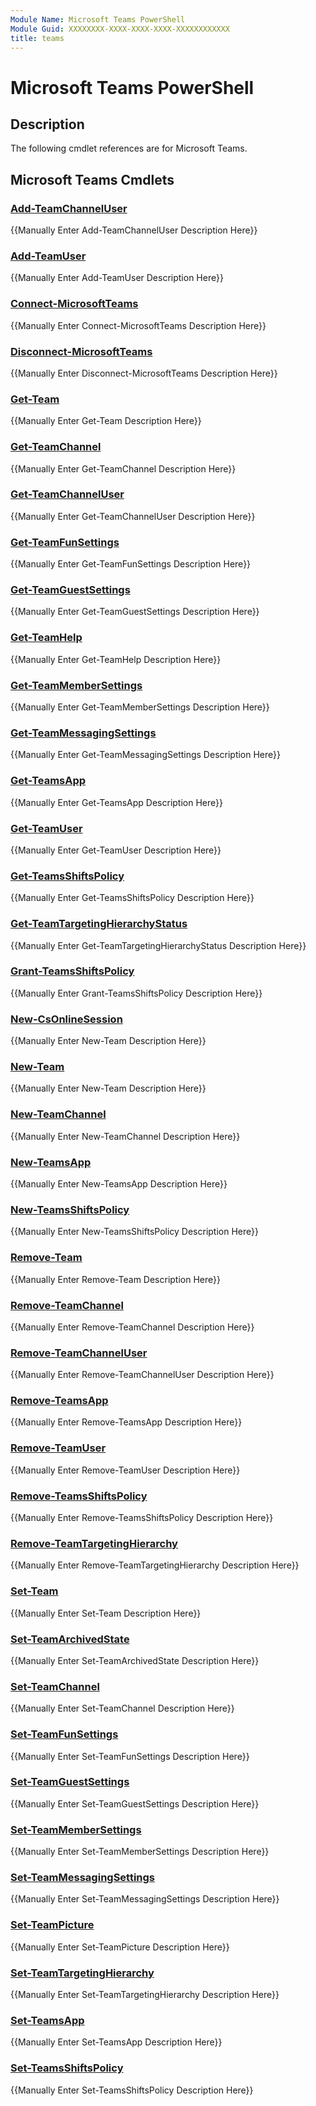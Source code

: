 ```yaml
---
Module Name: Microsoft Teams PowerShell
Module Guid: XXXXXXXX-XXXX-XXXX-XXXX-XXXXXXXXXXXX
title: teams
---
```


# Microsoft Teams PowerShell

## Description
The following cmdlet references are for Microsoft Teams.

## Microsoft Teams Cmdlets

### [Add-TeamChannelUser](Add-TeamChannelUser.md)
{{Manually Enter Add-TeamChannelUser Description Here}}

### [Add-TeamUser](Add-TeamUser.md)
{{Manually Enter Add-TeamUser Description Here}}

### [Connect-MicrosoftTeams](Connect-MicrosoftTeams.md)
{{Manually Enter Connect-MicrosoftTeams Description Here}}

### [Disconnect-MicrosoftTeams](Disconnect-MicrosoftTeams.md)
{{Manually Enter Disconnect-MicrosoftTeams Description Here}}

### [Get-Team](Get-Team.md)
{{Manually Enter Get-Team Description Here}}

### [Get-TeamChannel](Get-TeamChannel.md)
{{Manually Enter Get-TeamChannel Description Here}}

### [Get-TeamChannelUser](Get-TeamChannelUser.md)
{{Manually Enter Get-TeamChannelUser Description Here}}

### [Get-TeamFunSettings](Get-TeamFunSettings.md)
{{Manually Enter Get-TeamFunSettings Description Here}}

### [Get-TeamGuestSettings](Get-TeamGuestSettings.md)
{{Manually Enter Get-TeamGuestSettings Description Here}}

### [Get-TeamHelp](Get-TeamHelp.md)
{{Manually Enter Get-TeamHelp Description Here}}

### [Get-TeamMemberSettings](Get-TeamMemberSettings.md)
{{Manually Enter Get-TeamMemberSettings Description Here}}

### [Get-TeamMessagingSettings](Get-TeamMessagingSettings.md)
{{Manually Enter Get-TeamMessagingSettings Description Here}}

### [Get-TeamsApp](Get-TeamsApp.md)
{{Manually Enter Get-TeamsApp Description Here}}

### [Get-TeamUser](Get-TeamUser.md)
{{Manually Enter Get-TeamUser Description Here}}

### [Get-TeamsShiftsPolicy](Get-TeamsShiftsPolicy.md)
{{Manually Enter Get-TeamsShiftsPolicy Description Here}}

### [Get-TeamTargetingHierarchyStatus](Get-TeamTargetingHierarchyStatus.md)
{{Manually Enter Get-TeamTargetingHierarchyStatus Description Here}}

### [Grant-TeamsShiftsPolicy](Grant-TeamsShiftsPolicy.md)
{{Manually Enter Grant-TeamsShiftsPolicy Description Here}}

### [New-CsOnlineSession](https://docs.microsoft.com/powershell/module/skype/new-csonlinesession?view=skype-ps)
{{Manually Enter New-Team Description Here}}

### [New-Team](New-Team.md)
{{Manually Enter New-Team Description Here}}

### [New-TeamChannel](New-TeamChannel.md)
{{Manually Enter New-TeamChannel Description Here}}

### [New-TeamsApp](New-TeamsApp.md)
{{Manually Enter New-TeamsApp Description Here}}

### [New-TeamsShiftsPolicy](New-TeamsShiftsPolicy.md)
{{Manually Enter New-TeamsShiftsPolicy Description Here}}

### [Remove-Team](Remove-Team.md)
{{Manually Enter Remove-Team Description Here}}

### [Remove-TeamChannel](Remove-TeamChannel.md)
{{Manually Enter Remove-TeamChannel Description Here}}

### [Remove-TeamChannelUser](Remove-TeamChannelUser.md)
{{Manually Enter Remove-TeamChannelUser Description Here}}

### [Remove-TeamsApp](Remove-TeamsApp.md)
{{Manually Enter Remove-TeamsApp Description Here}}

### [Remove-TeamUser](Remove-TeamUser.md)
{{Manually Enter Remove-TeamUser Description Here}}

### [Remove-TeamsShiftsPolicy](Remove-TeamsShiftsPolicy.md)
{{Manually Enter Remove-TeamsShiftsPolicy Description Here}}

### [Remove-TeamTargetingHierarchy](Remove-TeamTargetingHierarchy.md)
{{Manually Enter Remove-TeamTargetingHierarchy Description Here}}

### [Set-Team](Set-Team.md)
{{Manually Enter Set-Team Description Here}}

### [Set-TeamArchivedState](Set-TeamArchivedState.md)
{{Manually Enter Set-TeamArchivedState Description Here}}

### [Set-TeamChannel](Set-TeamChannel.md)
{{Manually Enter Set-TeamChannel Description Here}}

### [Set-TeamFunSettings](Set-TeamFunSettings.md)
{{Manually Enter Set-TeamFunSettings Description Here}}

### [Set-TeamGuestSettings](Set-TeamGuestSettings.md)
{{Manually Enter Set-TeamGuestSettings Description Here}}

### [Set-TeamMemberSettings](Set-TeamMemberSettings.md)
{{Manually Enter Set-TeamMemberSettings Description Here}}

### [Set-TeamMessagingSettings](Set-TeamMessagingSettings.md)
{{Manually Enter Set-TeamMessagingSettings Description Here}}

### [Set-TeamPicture](Set-TeamPicture.md)
{{Manually Enter Set-TeamPicture Description Here}}

### [Set-TeamTargetingHierarchy](Set-TeamTargetingHierarchy.md)
{{Manually Enter Set-TeamTargetingHierarchy Description Here}}

### [Set-TeamsApp](Set-TeamsApp.md)
{{Manually Enter Set-TeamsApp Description Here}}

### [Set-TeamsShiftsPolicy](Set-TeamsShiftsPolicy.md)
{{Manually Enter Set-TeamsShiftsPolicy Description Here}}
